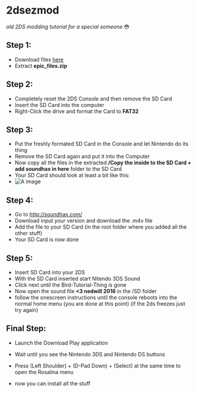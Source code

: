 # 2dsezmod
*old 2DS modding tutorial for a special someone* 😳

## Step 1:

- Download files [here](https://github.com/redrededredred/2dsezmod/releases/download/final/epic_files.zip)
- Extract **epic_files.zip**
 

## Step 2:

- Completely reset the 2DS Console and then remove the SD Card
- Insert the SD Card into the computer
- Right-Click the drive and format the Card to **FAT32**

## Step 3:

- Put the freshly formated SD Card in the Console and let Nintendo do its thing
- Remove the SD Card again and put it into the Computer
- Now copy all the files in the extracted **/Copy the inside to the SD Card + add soundhax in here** folder to the SD Card
- Your SD Card should look at least a bit like this:
- ![A image](https://3ds.hacks.guide/images/screenshots/finalizing-root-layout.png)

## Step 4:

- Go to http://soundhax.com/
- Download input your version and download the .m4v file
- Add the file to your SD Card (in the root folder where you added all the other stuff)
- Your SD Card is now done

## Step 5:

- Insert SD Card into your 2DS 
- With the SD Card inserted start Nitendo 3DS Sound
- Click next until the Bird-Tutorial-Thing is gone
- Now open the sound file **<3 nedwill 2016** in the /SD folder
- follow the onescreen instructions until the console reboots into the normal home menu (you are done at this point) (if the 2ds freezes just try again)

## Final Step:
- Launch the Download Play application
- Wait until you see the Nintendo 3DS and Nintendo DS buttons
- Press (Left Shoulder) + (D-Pad Down) + (Select) at the same time to open the Rosalina menu

- now you can install all the stuff


